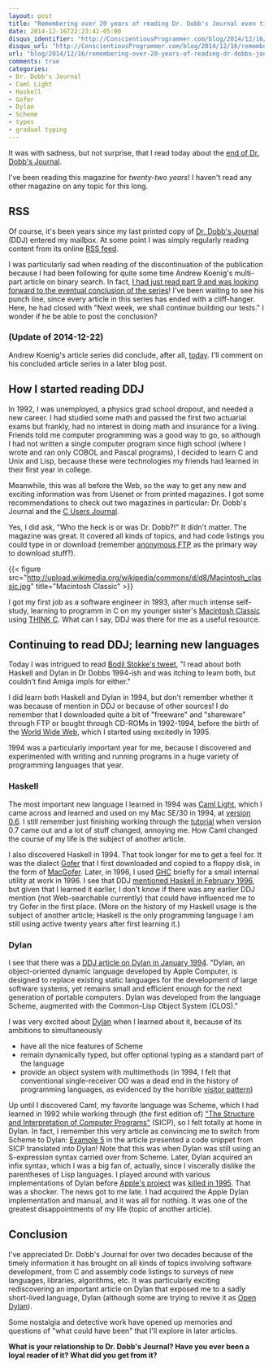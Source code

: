 ```yaml
---
layout: post
title: "Remembering over 20 years of reading Dr. Dobb's Journal even till today"
date: 2014-12-16T22:23:42-05:00
disqus_identifier: "http://ConscientiousProgrammer.com/blog/2014/12/16/remembering-over-20-years-of-reading-dr-dobbs-journal-even-till-today/"
disqus_url: "http://ConscientiousProgrammer.com/blog/2014/12/16/remembering-over-20-years-of-reading-dr-dobbs-journal-even-till-today/"
url: "blog/2014/12/16/remembering-over-20-years-of-reading-dr-dobbs-journal-even-till-today/"
comments: true
categories:
- Dr. Dobb's Journal
- Caml Light
- Haskell
- Gofer
- Dylan
- Scheme
- types
- gradual typing
---
```

It was with sadness, but not surprise, that I read today about the [end of Dr. Dobb's Journal](http://www.drdobbs.com/architecture-and-design/farewell-dr-dobbs/240169421).

I've been reading this magazine for *twenty-two years*! I haven't read any other magazine on any topic for this long.

<!--more-->

## RSS

Of course, it's been years since my last printed copy of [Dr. Dobb's Journal](http://en.wikipedia.org/wiki/Dr._Dobb%27s_Journal) (DDJ) entered my mailbox. At some point I was simply regularly reading content from its online [RSS feed](http://drdobbs.com/rss/all).

I was particularly sad when reading of the discontinuation of the publication because I had been following for quite some time Andrew Koenig's multi-part article on binary search. In fact, [I had just read part 9 and was looking forward to the eventual conclusion of the series](http://www.drdobbs.com/cpp/abstractions-for-binary-search-part-9-wh/240169416)! I've been waiting to see his punch line, since every article in this series has ended with a cliff-hanger. Here, he had closed with "Next week, we shall continue building our tests." I wonder if he be able to post the conclusion?

### (Update of 2014-12-22)

Andrew Koenig's article series did conclude, after all, [today](http://www.drdobbs.com/cpp/abstractions-for-binary-search-part-10-p/240169437). I'll comment on his concluded article series in a later blog post.

## How I started reading DDJ

In 1992, I was unemployed, a physics grad school dropout, and needed a new career. I had studied some math and passed the first two actuarial exams but frankly, had no interest in doing math and insurance for a living. Friends told me computer programming was a good way to go, so although I had not written a single computer program since high school (where I wrote and ran only COBOL and Pascal programs), I decided to learn C and Unix and Lisp, because these were technologies my friends had learned in their first year in college.

Meanwhile, this was all before the Web, so the way to get any new and exciting information was from Usenet or from printed magazines. I got some recommendations to check out two magazines in particular: Dr. Dobb's Journal and the [C Users Journal](http://en.wikipedia.org/wiki/C/C%2B%2B_Users_Journal).

Yes, I did ask, "Who the heck is or was Dr. Dobb?!" It didn't matter. The magazine was great. It covered all kinds of topics, and had code listings you could type in or download (remember [anonymous FTP](http://en.wikipedia.org/wiki/File_Transfer_Protocol#Anonymous_FTP) as the primary way to download stuff?).

{{< figure src="http://upload.wikimedia.org/wikipedia/commons/d/d8/Macintosh_classic.jpg" title="Macintosh Classic" >}}

I got my first job as a software engineer in 1993, after much intense self-study, learning to programm in C on my younger sister's [Macintosh Classic](http://en.wikipedia.org/wiki/Macintosh_Classic) using [THINK C](http://en.wikipedia.org/wiki/THINK_C). What can I say, DDJ was there for me as a useful resource.

## Continuing to read DDJ; learning new languages

Today I was intrigued to read [Bodil Stokke's tweet](https://twitter.com/bodil/status/545009243272003585), "I read about both Haskell and Dylan in Dr Dobbs 1994-ish and was itching to learn both, but couldn't find Amiga impls for either."

I did learn both Haskell and Dylan in 1994, but don't remember whether it was because of mention in DDJ or because of other sources! I do remember that I downloaded quite a bit of "freeware" and "shareware" through FTP or bought through CD-ROMs in 1992-1994, before the birth of the [World Wide Web](http://en.wikipedia.org/wiki/World_Wide_Web), which I started using excitedly in 1995.

1994 was a particularly important year for me, because I discovered and experimented with writing and running programs in a huge variety of programming languages that year.

### Haskell

The most important new language I learned in 1994 was [Caml Light](http://caml.inria.fr/caml-light/), which I came across and learned and used on my Mac SE/30 in 1994, at [version 0.6](http://caml.inria.fr/pub/old_caml_site/caml-list-ar/0136.html). I still remember just finishing working through the [tutorial](http://caml.inria.fr/pub/docs/fpcl/) when version 0.7 came out and a lot of stuff changed, annoying me.  How Caml changed the course of my life is the subject of another article.

I also discovered Haskell in 1994. That took longer for me to get a feel for. It was the dialect [Gofer](http://en.wikipedia.org/wiki/Gofer_%28programming_language%29) that I first downloaded and copied to a floppy disk, in the form of [MacGofer](http://web.cecs.pdx.edu/~mpj/goferarc/macgofer/index.html). Later, in 1996, I used [GHC](https://www.haskell.org/ghc/) briefly for a small internal utility at work in 1996. I see that DDJ [mentioned Haskell in February 1996](http://www.drdobbs.com/programming-paradigms/184409831), but given that I learned it earlier, I don't know if there was any earlier DDJ mention (not Web-searchable currently) that could have influenced me to try Gofer in the first place. (More on the history of my Haskell usage is the subject of another article; Haskell is the only programming language I am still using active twenty years after first learning it.)

### Dylan

I see that there was a [DDJ article on Dylan in January 1994](http://www.drdobbs.com/tools/the-dylan-programming-language/184409404). "Dylan, an object-oriented dynamic language developed by Apple Computer, is designed to replace existing static languages for the development of large software systems, yet remains small and efficient enough for the next generation of portable computers. Dylan was developed from the language Scheme, augmented with the Common-Lisp Object System (CLOS)."

I was very excited about [Dylan](http://en.wikipedia.org/wiki/Dylan_%28programming_language%29) when I learned about it, because of its ambitions to simultaneously

- have all the nice features of Scheme
- remain dynamically typed, but offer optional typing as a standard part of the language
- provide an object system with multimethods (in 1994, I felt that conventional single-receiver OO was a dead end in the history of programming languages, as evidenced by the horrible [visitor pattern](http://en.wikipedia.org/wiki/Visitor_pattern))

Up until I discovered Caml, my favorite language was Scheme, which I had learned in 1992 while working through (the first edition of) ["The Structure and Interpretation of Computer Programs"](http://en.wikipedia.org/wiki/Structure_and_Interpretation_of_Computer_Programs) (SICP), so I felt totally at home in Dylan. In fact, I remember this very article as convincing me to switch from Scheme to Dylan: [Example 5](http://www.drdobbs.com/tools/the-dylan-programming-language/184409404#0272_00e9) in the article presented a code snippet from SICP translated into Dylan! Note that this was when Dylan was still using an S-expression syntax carried over from Scheme. Later, Dylan acquired an infix syntax, which I was a big fan of, actually, since I viscerally dislike the parentheses of Lisp languages. I played around with various implementations of Dylan before [Apple's project](http://en.wikipedia.org/wiki/Apple_Dylan) was [killed in 1995](http://web.archive.org/web/20060101181134/http://apple.computerhistory.org/discuss/msgReader$186?mode=day). That was a shocker. The news got to me late. I had acquired the Apple Dylan implementation and manual, and it was all for nothing. It was one of the greatest disappointments of my life (topic of another article).

## Conclusion

I've appreciated Dr. Dobb's Journal for over two decades because of the timely information it has brought on all kinds of topics involving software development, from C and assembly code listings to surveys of new languages, libraries, algorithms, etc. It was particularly exciting rediscovering an important article on Dylan that exposed me to a sadly short-lived language, Dylan (although some are trying to revive it as [Open Dylan](http://opendylan.org/)).

Some nostalgia and detective work have opened up memories and questions of "what could have been" that I'll explore in later articles.

**What is your relationship to Dr. Dobb's Journal? Have you ever been a loyal reader of it? What did you get from it?**
